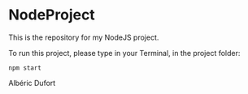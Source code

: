 # NodeProject

This is the repository for my NodeJS project.

To run this project, please type in your Terminal, in the project folder:
```
npm start
```

Albéric Dufort
